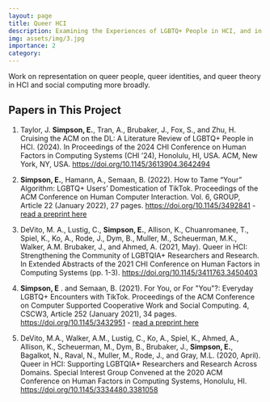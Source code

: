 ```yaml
---
layout: page
title: Queer HCI
description: Examining the Experiences of LGBTQ+ People in HCI, and in Social Computing More Broadly
img: assets/img/3.jpg
importance: 2
category:
---
```


Work on representation on queer people, queer identities, and queer theory in HCI and social computing more broadly.



## Papers in This Project
01.  Taylor, J. **Simpson, E.**, Tran, A., Brubaker, J., Fox, S., and Zhu, H. Cruising the ACM on the DL: A Literature Review of LGBTQ+ People in HCI. (2024).  In Proceedings of the 2024 CHI Conference on Human Factors in Computing Systems (CHI ’24), Honolulu, HI, USA. ACM, New York, NY, USA. https://doi.org/10.1145/3613904.3642494

02. **Simpson, E.**, Hamann, A., Semaan, B. (2022). How to Tame “Your” Algorithm: LGBTQ+ Users’ Domestication of TikTok. Proceedings of the ACM Conference on Human Computer Interaction. Vol. 6, GROUP, Article 22 (January 2022), 27 pages. https://doi.org/10.1145/3492841 - [read a preprint here](/assets/pdf/GroupTikTokDomestication.pdf)

03. DeVito, M. A., Lustig, C., **Simpson, E.**, Allison, K., Chuanromanee, T., Spiel, K., Ko, A., Rode, J., Dym, B., Muller, M., Scheuerman, M.K., Walker, A.M. Brubaker, J., and Ahmed, A. (2021, May). Queer in HCI: Strengthening the Community of LGBTQIA+ Researchers and Research. In Extended Abstracts of the 2021 CHI Conference on Human Factors in Computing Systems (pp. 1-3). https://doi.org/10.1145/3411763.3450403

04. **Simpson, E** . and Semaan, B. (2021). For You, or For "You"?: Everyday LGBTQ+ Encounters with TikTok. Proceedings of the ACM Conference on Computer Supported Cooperative Work and Social Computing. 4, CSCW3, Article 252 (January 2021), 34 pages. https://doi.org/10.1145/3432951 - [read a preprint here](/assets/pdf/CSCW20TikTok.pdf)

05. DeVito, M.A., Walker, A.M., Lustig, C., Ko, A., Spiel, K., Ahmed, A., Allison, K., Scheuerman, M., Dym, B., Brubaker, J., **Simpson, E.**, Bagalkot, N., Raval, N., Muller, M., Rode, J., and Gray, M.L. (2020, April). Queer in HCI: Supporting LGBTQIA+ Researchers and Research Across Domains. Special Interest Group Convened at the 2020 ACM Conference on Human Factors in Computing Systems, Honolulu, HI.   https://doi.org/10.1145/3334480.3381058
